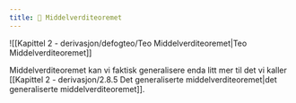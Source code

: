 ```yaml
---
title: 📄 Middelverditeoremet
---
```


![[Kapittel 2 - derivasjon/defogteo/Teo Middelverditeoremet|Teo Middelverditeoremet]]


Middelverditeoremet kan vi faktisk generalisere enda litt mer til det vi kaller [[Kapittel 2 - derivasjon/2.8.5 Det generaliserte middelverditeoremet|det generaliserte middelverditeoremet]].